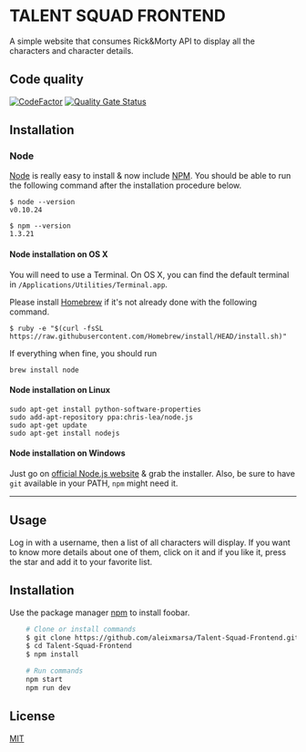 # TALENT SQUAD FRONTEND

A simple website that consumes Rick&Morty API to display all the characters and character details.

## Code quality

[![CodeFactor](https://www.codefactor.io/repository/github/aleixmarsa/talent-squad-frontend/badge)](https://www.codefactor.io/repository/github/aleixmarsa/talent-squad-frontend)
[![Quality Gate Status](https://sonarcloud.io/api/project_badges/measure?project=aleixmarsa_Talent-Squad-Frontend&metric=alert_status)](https://sonarcloud.io/summary/new_code?id=aleixmarsa_Talent-Squad-Frontend)

## Installation
### Node

[Node](http://nodejs.org/) is really easy to install & now include [NPM](https://npmjs.org/).
You should be able to run the following command after the installation procedure
below.

    $ node --version
    v0.10.24

    $ npm --version
    1.3.21

#### Node installation on OS X

You will need to use a Terminal. On OS X, you can find the default terminal in
`/Applications/Utilities/Terminal.app`.

Please install [Homebrew](http://brew.sh/) if it's not already done with the following command.

    $ ruby -e "$(curl -fsSL  https://raw.githubusercontent.com/Homebrew/install/HEAD/install.sh)"

If everything when fine, you should run

    brew install node

#### Node installation on Linux
    sudo apt-get install python-software-properties
    sudo add-apt-repository ppa:chris-lea/node.js
    sudo apt-get update
    sudo apt-get install nodejs

#### Node installation on Windows

Just go on [official Node.js website](http://nodejs.org/) & grab the installer.
Also, be sure to have `git` available in your PATH, `npm` might need it.

---
## Usage
Log in with a username, then a list of all characters will display. If you want to know more details about one of them, click on it and if you like it, press the star and add it to your favorite list.

## Installation

Use the package manager [npm](https://www.npmjs.com/) to install foobar.

```bash
    # Clone or install commands
    $ git clone https://github.com/aleixmarsa/Talent-Squad-Frontend.git
    $ cd Talent-Squad-Frontend
    $ npm install
```
```bash
    # Run commands
    npm start
    npm run dev
```
## License 
[MIT](https://opensource.org/licenses/MIT)
